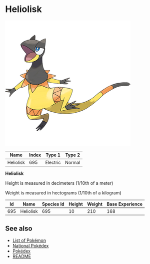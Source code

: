 # Heliolisk


![Heliolisk](images/695.png)

| **Name** | **Index** | **Type 1** | **Type 2** |
|----|----|----|----|
| Heliolisk | 695 | Electric | Normal  |

**Heliolisk** 


Height is measured in decimeters (1/10th of a meter)

Weight is measured in hectograms (1/10th of a kilogram)

| **Id** | **Name** | **Species Id** | **Height** | **Weight** | **Base Experience** |
|--------|----------|----------------|------------|------------|---------------------|
| 695 | Heliolisk | 695 | 10 | 210 | 168 |


## See also

- [List of Pokémon](../pokemon.md)
- [National Pokédex](../national_pokedex.md)
- [Pokédex](../pokedex.md)
- [README](../README.md)
